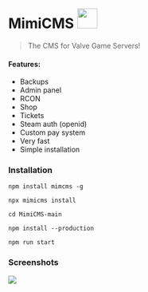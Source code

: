 # MimiCMS <img src="https://zachey01.github.io/MimiCMS/logo.svg" height="40">

> The CMS for Valve Game Servers!

#### Features:

-   Backups
-   Admin panel
-   RCON
-   Shop
-   Tickets
-   Steam auth (openid)
-   Custom pay system
-   Very fast
-   Simple installation

### Installation

```shell
npm install mimcms -g
```

```shell
npx mimicms install
```

```
cd MimiCMS-main
```

```
npm install --production
```

```shell
npm run start
```

### Screenshots

![](https://zachey01.github.io/MimiCMS/screenshots.png)
